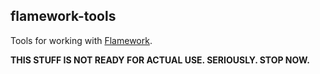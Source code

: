 flamework-tools
--

Tools for working with [Flamework](https://github.com/exflickr/flamework).

**THIS STUFF IS NOT READY FOR ACTUAL USE. SERIOUSLY. STOP NOW.**
